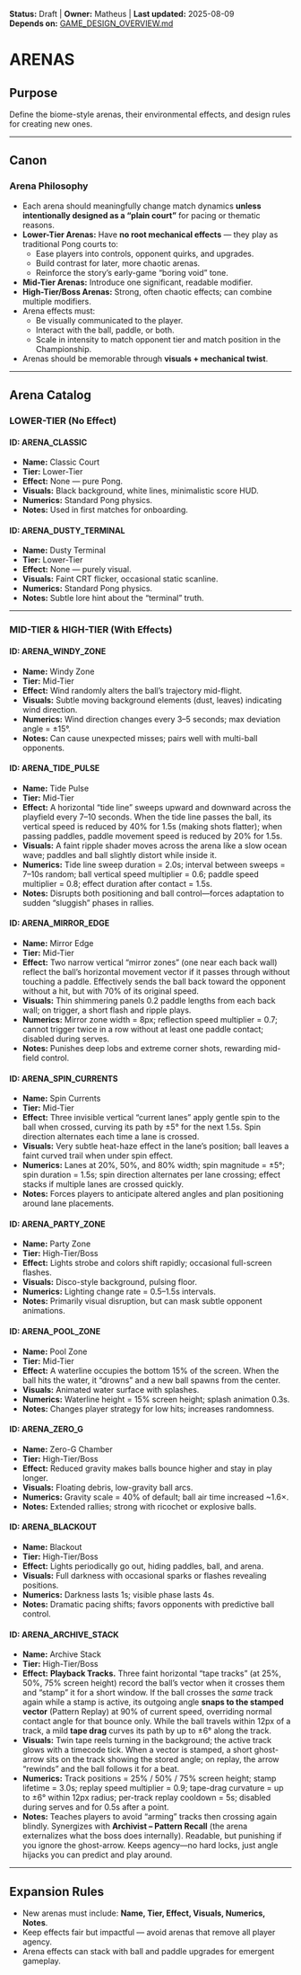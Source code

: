 <!-- AI-DIRECTIVE: Single source of truth. Keep this file self-contained.
If changing arena mechanics, update GAME_DESIGN_OVERVIEW.md and ROADMAP.md references.
Never invent new arenas not listed here without adding them to this file. -->

**Status:** Draft | **Owner:** Matheus | **Last updated:** 2025-08-09  
**Depends on:** [GAME_DESIGN_OVERVIEW.md](./GAME_DESIGN_OVERVIEW.md)

# ARENAS

## Purpose
Define the biome-style arenas, their environmental effects, and design rules for creating new ones.

---

## Canon

### Arena Philosophy
- Each arena should meaningfully change match dynamics **unless intentionally designed as a “plain court”** for pacing or thematic reasons.
- **Lower-Tier Arenas:** Have **no root mechanical effects** — they play as traditional Pong courts to:
  - Ease players into controls, opponent quirks, and upgrades.
  - Build contrast for later, more chaotic arenas.
  - Reinforce the story’s early-game “boring void” tone.
- **Mid-Tier Arenas:** Introduce one significant, readable modifier.
- **High-Tier/Boss Arenas:** Strong, often chaotic effects; can combine multiple modifiers.
- Arena effects must:
  - Be visually communicated to the player.
  - Interact with the ball, paddle, or both.
  - Scale in intensity to match opponent tier and match position in the Championship.
- Arenas should be memorable through **visuals + mechanical twist**.

---

## Arena Catalog

### LOWER-TIER (No Effect)

#### ID: ARENA_CLASSIC
- **Name:** Classic Court
- **Tier:** Lower-Tier
- **Effect:** None — pure Pong.
- **Visuals:** Black background, white lines, minimalistic score HUD.
- **Numerics:** Standard Pong physics.
- **Notes:** Used in first matches for onboarding.

#### ID: ARENA_DUSTY_TERMINAL
- **Name:** Dusty Terminal
- **Tier:** Lower-Tier
- **Effect:** None — purely visual.
- **Visuals:** Faint CRT flicker, occasional static scanline.
- **Numerics:** Standard Pong physics.
- **Notes:** Subtle lore hint about the “terminal” truth.

---

### MID-TIER & HIGH-TIER (With Effects)

#### ID: ARENA_WINDY_ZONE
- **Name:** Windy Zone
- **Tier:** Mid-Tier
- **Effect:** Wind randomly alters the ball’s trajectory mid-flight.
- **Visuals:** Subtle moving background elements (dust, leaves) indicating wind direction.
- **Numerics:** Wind direction changes every 3–5 seconds; max deviation angle = ±15°.
- **Notes:** Can cause unexpected misses; pairs well with multi-ball opponents.

#### ID: ARENA_TIDE_PULSE
- **Name:** Tide Pulse
- **Tier:** Mid-Tier
- **Effect:** A horizontal “tide line” sweeps upward and downward across the playfield every 7–10 seconds. When the tide line passes the ball, its vertical speed is reduced by 40% for 1.5s (making shots flatter); when passing paddles, paddle movement speed is reduced by 20% for 1.5s.
- **Visuals:** A faint ripple shader moves across the arena like a slow ocean wave; paddles and ball slightly distort while inside it.
- **Numerics:** Tide line sweep duration = 2.0s; interval between sweeps = 7–10s random; ball vertical speed multiplier = 0.6; paddle speed multiplier = 0.8; effect duration after contact = 1.5s.
- **Notes:** Disrupts both positioning and ball control—forces adaptation to sudden “sluggish” phases in rallies.

#### ID: ARENA_MIRROR_EDGE
- **Name:** Mirror Edge
- **Tier:** Mid-Tier
- **Effect:** Two narrow vertical “mirror zones” (one near each back wall) reflect the ball’s horizontal movement vector if it passes through without touching a paddle. Effectively sends the ball back toward the opponent without a hit, but with 70% of its original speed.
- **Visuals:** Thin shimmering panels 0.2 paddle lengths from each back wall; on trigger, a short flash and ripple plays.
- **Numerics:** Mirror zone width = 8px; reflection speed multiplier = 0.7; cannot trigger twice in a row without at least one paddle contact; disabled during serves.
- **Notes:** Punishes deep lobs and extreme corner shots, rewarding mid-field control.

#### ID: ARENA_SPIN_CURRENTS
- **Name:** Spin Currents
- **Tier:** Mid-Tier
- **Effect:** Three invisible vertical “current lanes” apply gentle spin to the ball when crossed, curving its path by ±5° for the next 1.5s. Spin direction alternates each time a lane is crossed.
- **Visuals:** Very subtle heat-haze effect in the lane’s position; ball leaves a faint curved trail when under spin effect.
- **Numerics:** Lanes at 20%, 50%, and 80% width; spin magnitude = ±5°; spin duration = 1.5s; spin direction alternates per lane crossing; effect stacks if multiple lanes are crossed quickly.
- **Notes:** Forces players to anticipate altered angles and plan positioning around lane placements.

#### ID: ARENA_PARTY_ZONE
- **Name:** Party Zone
- **Tier:** High-Tier/Boss
- **Effect:** Lights strobe and colors shift rapidly; occasional full-screen flashes.
- **Visuals:** Disco-style background, pulsing floor.
- **Numerics:** Lighting change rate = 0.5–1.5s intervals.
- **Notes:** Primarily visual disruption, but can mask subtle opponent animations.

#### ID: ARENA_POOL_ZONE
- **Name:** Pool Zone
- **Tier:** Mid-Tier
- **Effect:** A waterline occupies the bottom 15% of the screen. When the ball hits the water, it “drowns” and a new ball spawns from the center.
- **Visuals:** Animated water surface with splashes.
- **Numerics:** Waterline height = 15% screen height; splash animation 0.3s.
- **Notes:** Changes player strategy for low hits; increases randomness.

#### ID: ARENA_ZERO_G
- **Name:** Zero-G Chamber
- **Tier:** High-Tier/Boss
- **Effect:** Reduced gravity makes balls bounce higher and stay in play longer.
- **Visuals:** Floating debris, low-gravity ball arcs.
- **Numerics:** Gravity scale = 40% of default; ball air time increased ~1.6×.
- **Notes:** Extended rallies; strong with ricochet or explosive balls.

#### ID: ARENA_BLACKOUT
- **Name:** Blackout
- **Tier:** High-Tier/Boss
- **Effect:** Lights periodically go out, hiding paddles, ball, and arena.
- **Visuals:** Full darkness with occasional sparks or flashes revealing positions.
- **Numerics:** Darkness lasts 1s; visible phase lasts 4s.
- **Notes:** Dramatic pacing shifts; favors opponents with predictive ball control.

#### ID: ARENA_ARCHIVE_STACK
- **Name:** Archive Stack
- **Tier:** High-Tier/Boss
- **Effect:** **Playback Tracks.** Three faint horizontal “tape tracks” (at 25%, 50%, 75% screen height) record the ball’s vector when it crosses them and “stamp” it for a short window. If the ball crosses the *same* track again while a stamp is active, its outgoing angle **snaps to the stamped vector** (Pattern Replay) at 90% of current speed, overriding normal contact angle for that bounce only. While the ball travels within 12px of a track, a mild **tape drag** curves its path by up to ±6° along the track.
- **Visuals:** Twin tape reels turning in the background; the active track glows with a timecode tick. When a vector is stamped, a short ghost-arrow sits on the track showing the stored angle; on replay, the arrow “rewinds” and the ball follows it for a beat.
- **Numerics:** Track positions = 25% / 50% / 75% screen height; stamp lifetime = 3.0s; replay speed multiplier = 0.9; tape-drag curvature = up to ±6° within 12px radius; per-track replay cooldown = 5s; disabled during serves and for 0.5s after a point.
- **Notes:** Teaches players to avoid “arming” tracks then crossing again blindly. Synergizes with **Archivist – Pattern Recall** (the arena externalizes what the boss does internally). Readable, but punishing if you ignore the ghost-arrow. Keeps agency—no hard locks, just angle hijacks you can predict and play around.

---

## Expansion Rules
- New arenas must include: **Name, Tier, Effect, Visuals, Numerics, Notes**.
- Keep effects fair but impactful — avoid arenas that remove all player agency.
- Arena effects can stack with ball and paddle upgrades for emergent gameplay.
